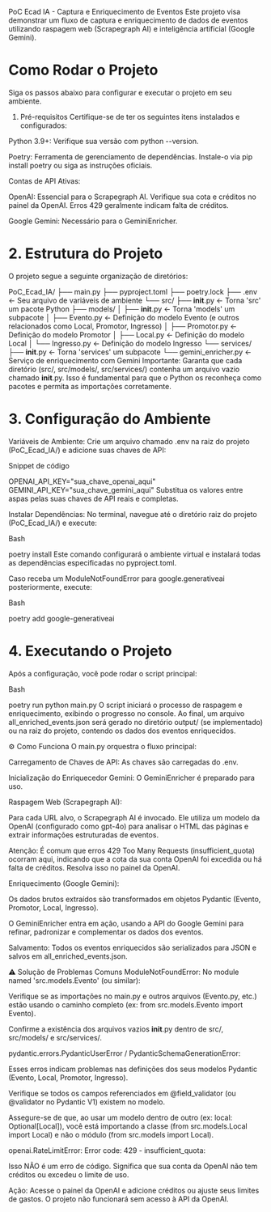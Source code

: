 PoC Ecad IA - Captura e Enriquecimento de Eventos
Este projeto visa demonstrar um fluxo de captura e enriquecimento de dados de eventos utilizando raspagem web (Scrapegraph AI) e inteligência artificial (Google Gemini).

# Como Rodar o Projeto
Siga os passos abaixo para configurar e executar o projeto em seu ambiente.

1. Pré-requisitos
Certifique-se de ter os seguintes itens instalados e configurados:

Python 3.9+: Verifique sua versão com python --version.

Poetry: Ferramenta de gerenciamento de dependências. Instale-o via pip install poetry ou siga as instruções oficiais.

Contas de API Ativas:

OpenAI: Essencial para o Scrapegraph AI. Verifique sua cota e créditos no painel da OpenAI. Erros 429 geralmente indicam falta de créditos.

Google Gemini: Necessário para o GeminiEnricher.

# 2. Estrutura do Projeto
O projeto segue a seguinte organização de diretórios:

PoC_Ecad_IA/
├── main.py
├── pyproject.toml
├── poetry.lock
├── .env                  <- Seu arquivo de variáveis de ambiente
└── src/
    ├── __init__.py       <- Torna 'src' um pacote Python
    ├── models/
    │   ├── __init__.py   <- Torna 'models' um subpacote
    │   ├── Evento.py     <- Definição do modelo Evento (e outros relacionados como Local, Promotor, Ingresso)
    │   ├── Promotor.py   <- Definição do modelo Promotor
    │   ├── Local.py      <- Definição do modelo Local
    │   └── Ingresso.py   <- Definição do modelo Ingresso
    └── services/
        ├── __init__.py   <- Torna 'services' um subpacote
        └── gemini_enricher.py <- Serviço de enriquecimento com Gemini
Importante: Garanta que cada diretório (src/, src/models/, src/services/) contenha um arquivo vazio chamado __init__.py. Isso é fundamental para que o Python os reconheça como pacotes e permita as importações corretamente.

# 3. Configuração do Ambiente
Variáveis de Ambiente:
Crie um arquivo chamado .env na raiz do projeto (PoC_Ecad_IA/) e adicione suas chaves de API:

Snippet de código

OPENAI_API_KEY="sua_chave_openai_aqui"
GEMINI_API_KEY="sua_chave_gemini_aqui"
Substitua os valores entre aspas pelas suas chaves de API reais e completas.

Instalar Dependências:
No terminal, navegue até o diretório raiz do projeto (PoC_Ecad_IA/) e execute:

Bash

poetry install
Este comando configurará o ambiente virtual e instalará todas as dependências especificadas no pyproject.toml.

Caso receba um ModuleNotFoundError para google.generativeai posteriormente, execute:

Bash

poetry add google-generativeai
# 4. Executando o Projeto
Após a configuração, você pode rodar o script principal:

Bash

poetry run python main.py
O script iniciará o processo de raspagem e enriquecimento, exibindo o progresso no console. Ao final, um arquivo all_enriched_events.json será gerado no diretório output/ (se implementado) ou na raiz do projeto, contendo os dados dos eventos enriquecidos.

⚙️ Como Funciona
O main.py orquestra o fluxo principal:

Carregamento de Chaves de API: As chaves são carregadas do .env.

Inicialização do Enriquecedor Gemini: O GeminiEnricher é preparado para uso.

Raspagem Web (Scrapegraph AI):

Para cada URL alvo, o Scrapegraph AI é invocado. Ele utiliza um modelo da OpenAI (configurado como gpt-4o) para analisar o HTML das páginas e extrair informações estruturadas de eventos.

Atenção: É comum que erros 429 Too Many Requests (insufficient_quota) ocorram aqui, indicando que a cota da sua conta OpenAI foi excedida ou há falta de créditos. Resolva isso no painel da OpenAI.

Enriquecimento (Google Gemini):

Os dados brutos extraídos são transformados em objetos Pydantic (Evento, Promotor, Local, Ingresso).

O GeminiEnricher entra em ação, usando a API do Google Gemini para refinar, padronizar e complementar os dados dos eventos.

Salvamento: Todos os eventos enriquecidos são serializados para JSON e salvos em all_enriched_events.json.

⚠️ Solução de Problemas Comuns
ModuleNotFoundError: No module named 'src.models.Evento' (ou similar):

Verifique se as importações no main.py e outros arquivos (Evento.py, etc.) estão usando o caminho completo (ex: from src.models.Evento import Evento).

Confirme a existência dos arquivos vazios __init__.py dentro de src/, src/models/ e src/services/.

pydantic.errors.PydanticUserError / PydanticSchemaGenerationError:

Esses erros indicam problemas nas definições dos seus modelos Pydantic (Evento, Local, Promotor, Ingresso).

Verifique se todos os campos referenciados em @field_validator (ou @validator no Pydantic V1) existem no modelo.

Assegure-se de que, ao usar um modelo dentro de outro (ex: local: Optional[Local]), você está importando a classe (from src.models.Local import Local) e não o módulo (from src.models import Local).

openai.RateLimitError: Error code: 429 - insufficient_quota:

Isso NÃO é um erro de código. Significa que sua conta da OpenAI não tem créditos ou excedeu o limite de uso.

Ação: Acesse o painel da OpenAI e adicione créditos ou ajuste seus limites de gastos. O projeto não funcionará sem acesso à API da OpenAI.

